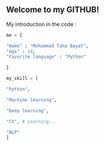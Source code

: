 ## **Welcome to my GITHUB!**


My introduction in the code :

```python
me = {

"Name" : "Mohammad Taha Bayat",
"Age" : 14,
"Favorite language" : "Python"

}

my_skill = [

"Python",

"Machine learning",

"Deep learning",

"CV", # Learning...

"NLP"
]
